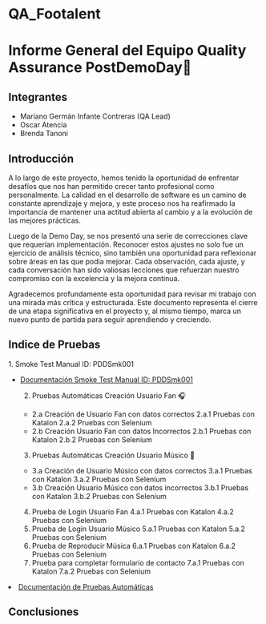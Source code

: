# QA_Footalent

<h1>Informe General del Equipo Quality Assurance  PostDemoDay🎼</h1>

<div><h2>Integrantes</h2>
<ul>
    <li>Mariano Germán Infante Contreras (QA Lead)</li>
    <li>Oscar Atencia</li>
    <li>Brenda Tanoni</li>
</ul>
</div>
<div>
    <h2>Introducción</h2>
    <p>A lo largo de este proyecto, hemos tenido la oportunidad de enfrentar desafíos que nos han permitido crecer tanto profesional como personalmente. La calidad en el desarrollo de software es un camino de constante aprendizaje y mejora, y este proceso nos ha reafirmado la importancia de mantener una actitud abierta al cambio y a la evolución de las mejores prácticas.</p>
    <p>Luego de la Demo Day, se nos presentó una serie de correcciones clave que requerían implementación. Reconocer estos ajustes no solo fue un ejercicio de análisis técnico, sino también una oportunidad para reflexionar sobre áreas en las que podía mejorar. Cada observación, cada ajuste, y cada conversación han sido valiosas lecciones que refuerzan nuestro compromiso con la excelencia y la mejora continua.</p>
    <p>Agradecemos profundamente esta oportunidad para revisar mi trabajo con una mirada más crítica y estructurada. Este documento representa el cierre de una etapa significativa en el proyecto y, al mismo tiempo, marca un nuevo punto de partida para seguir aprendiendo y creciendo. </p>
</div>
<div>
    <h2>Indice de Pruebas</h2>
    <div>
 1. Smoke Test Manual ID: PDDSmk001 
  <ul>
            <li><a href="./SmokeTestManual/SmokeTest_PDDSmk001.pdf">Documentación Smoke Test Manual ID: PDDSmk001</a></li>
            
        
   
 2. Pruebas Automáticas Creación Usuario Fan 🎧
   - 2.a  Creación de Usuario Fan con datos correctos
        2.a.1   Pruebas con Katalon
        2.a.2   Pruebas con Selenium
   - 2.b  Creación Usuario Fan con datos Incorrectos
        2.b.1   Pruebas con Katalon
        2.b.2   Pruebas con Selenium
 3. Pruebas Automáticas Creación Usuario Músico 🎸
   - 3.a  Creación de Usuario Músico con datos correctos
        3.a.1   Pruebas con Katalon
        3.a.2   Pruebas con Selenium
   - 3.b  Creación Usuario Músico con datos incorrectos
        3.b.1   Pruebas con Katalon
        3.b.2   Pruebas con Selenium
  4. Prueba de Login Usuario Fan
        4.a.1   Pruebas con Katalon
        4.a.2   Pruebas con Selenium
  5. Prueba de Login Usuario Músico
        5.a.1   Pruebas con Katalon
        5.a.2   Pruebas con Selenium
  6. Prueba de Reproducir Música
        6.a.1   Pruebas con Katalon
        6.a.2   Pruebas con Selenium
  7. Prueba para completar formulario de contacto
        7.a.1   Pruebas con Katalon
        7.a.2   Pruebas con Selenium
    </div>
    <div>
  <li><a href="">Documentación de Pruebas Automáticas</a></li>


    
</div>
<div>
    <h2>Conclusiones</h2>
</div>